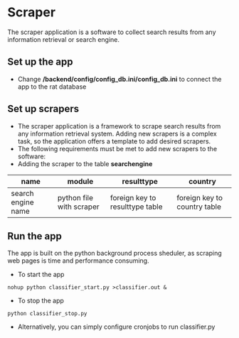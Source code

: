 # Scraper
The scraper application is a software to collect search results from any information retrieval or search engine. 

## Set up the app

- Change **/backend/config/config_db.ini/config_db.ini** to connect the app to the rat database

## Set up scrapers

- The scraper application is a framework to scrape search results from any information retrieval system. Adding new scrapers is a complex task, so the application offers a template to add desired scrapers.
- The following requirements must be met to add new scrapers to the software:
- Adding the scraper to the table **searchengine**
  
| name               | module                   | resulttype                      | country                      |
|--------------------|--------------------------|---------------------------------|------------------------------|
| search engine name | python file with scraper | foreign key to resulttype table | foreign key to country table |

## Run the app

The app is built on the python background process sheduler, as scraping web pages is time and performance consuming.

- To start the app
```
nohup python classifier_start.py >classifier.out &
```

- To stop the app
```
python classifier_stop.py
```

- Alternatively, you can simply configure cronjobs to run classifier.py
